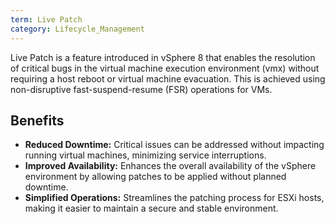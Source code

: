 ```yaml
---
term: Live Patch
category: Lifecycle_Management
---
```


Live Patch is a feature introduced in vSphere 8 that enables the resolution of critical bugs in the virtual machine execution environment (vmx) without requiring a host reboot or virtual machine evacuation. This is achieved using non-disruptive fast-suspend-resume (FSR) operations for VMs.

## Benefits

*   **Reduced Downtime:** Critical issues can be addressed without impacting running virtual machines, minimizing service interruptions.
*   **Improved Availability:** Enhances the overall availability of the vSphere environment by allowing patches to be applied without planned downtime.
*   **Simplified Operations:** Streamlines the patching process for ESXi hosts, making it easier to maintain a secure and stable environment.
